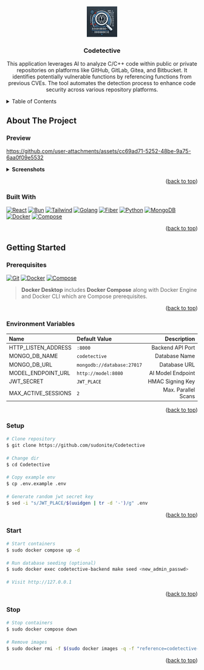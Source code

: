 <a id="readme-top"></a>

<!-- PROJECT LOGO -->
<br />
<div align="center">
  <img src="Assets/Logo.png" alt="Logo" width="80" height="80">

  <h3 align="center">Codetective</h3>

  <p align="center">
    This application leverages AI to analyze C/C++ code within public or private repositories on platforms like GitHub, GitLab, Gitea, and Bitbucket. It identifies potentially vulnerable functions by referencing functions from previous CVEs. The tool automates the detection process to enhance code security across various repository platforms.
  </p>
</div>

<!-- TABLE OF CONTENTS -->
<details>
  <summary>Table of Contents</summary>
  <ol>
    <li>
      <a href="#about-the-project">About The Project</a>
      <ul>
        <li><a href="#preview">Preview</a></li>
        <li><a href="#built-with">Built With</a></li>
      </ul>
    </li>
    <li>
      <a href="#getting-started">Getting Started</a>
      <ul>
        <li><a href="#prerequisites">Prerequisites</a></li>
        <li><a href="#environment-variables">Environment Variables</a></li>
        <li><a href="#setup">Setup</a></li>
        <li><a href="#start">Start</a></li>
        <li><a href="#stop">Stop</a></li>
      </ul>
    </li>
  </ol>
</details>

<!-- ABOUT THE PROJECT -->

## About The Project

### Preview

https://github.com/user-attachments/assets/cc69ad71-5252-48be-9a75-6aa0f09e5532

<details>
  <summary style="font-weight: bolder;">Screenshots</summary>
  <div align="center">
    <div>
      <h2 align="center">Landing Page</h2>
      <img src="Assets/Landing_min.png" alt="Landing page">
      <img src="Assets/Landing_full.png" alt="Landing page">
    </div>
    <div>
      <h2 align="center">Register Page</h2>
      <img src="Assets/Register.png" alt="Register page">
    </div>
    <div>
      <h2 align="center">Login Page</h2>
      <img src="Assets/Login.png" alt="Login page">
    </div>
    <div>
      <h2 align="center">Home Page</h2>
      <img src="Assets/Home_1.png" alt="Home page">
      <img src="Assets/Home_2.png" alt="Home page">
      <img src="Assets/Home_3.png" alt="Home page">
      <img src="Assets/Analyze_1.png" alt="Home page">
      <img src="Assets/Analyze_2.png" alt="Home page">
    </div>
    <div>
      <h2 align="center">Settings Page</h2>
      <img src="Assets/Settings_profile.png" alt="Settings page">
      <img src="Assets/Settings_profile_popup.png" alt="Settings page">
      <img src="Assets/Settings_subscription.png" alt="Settings page">
      <img src="Assets/Settings_subscription_popup.png" alt="Settings page">
      <img src="Assets/Settings_git.png" alt="Settings page">
    </div>
  </div>
</details>

<p align="right">(<a href="#readme-top">back to top</a>)</p>

### Built With
[![React][React-badge]][React-url]
[![Bun][Bun-badge]][Bun-url]
[![Tailwind][Tailwind-badge]][Tailwind-url]
[![Golang][Golang-badge]][Golang-url]
[![Fiber][Fiber-badge]][Fiber-url]
[![Python][Python-badge]][Python-url]
[![MongoDB][MongoDB-badge]][MongoDB-url]
[![Docker][Docker-badge]][Docker-url]
[![Compose][Compose-badge]][Compose-url]

<p align="right">(<a href="#readme-top">back to top</a>)</p>

<!-- GETTING STARTED -->

## Getting Started

### Prerequisites

[![Git][Git-badge]][Git-url]
[![Docker][Docker-badge]][Docker-url]
[![Compose][Compose-badge]][Compose-url]

> **Docker Desktop** includes **Docker Compose** along with Docker Engine and Docker CLI which are Compose prerequisites.

<p align="right">(<a href="#readme-top">back to top</a>)</p>

### Environment Variables

| Name                | Default Value              |         Description |
| :------------------ | :------------------------- | ------------------: |
| HTTP_LISTEN_ADDRESS | `:8000`                    |    Backend API Port |
| MONGO_DB_NAME       | `codetective`              |       Database Name |
| MONGO_DB_URL        | `mongodb://database:27017` |        Database URL |
| MODEL_ENDPOINT_URL  | `http://model:8080`        |   AI Model Endpoint |
| JWT_SECRET          | `JWT_PLACE`                |    HMAC Signing Key |
| MAX_ACTIVE_SESSIONS | `2`                        | Max. Parallel Scans |

<p align="right">(<a href="#readme-top">back to top</a>)</p>

### Setup

```bash
# Clone repository
$ git clone https://github.com/sudonite/Codetective

# Change dir
$ cd Codetective

# Copy example env
$ cp .env.example .env

# Generate random jwt secret key
$ sed -i "s/JWT_PLACE/$(uuidgen | tr -d '-')/g" .env
```

<p align="right">(<a href="#readme-top">back to top</a>)</p>

### Start

```bash
# Start containers
$ sudo docker compose up -d

# Run database seeding (optional)
$ sudo docker exec codetective-backend make seed <new_admin_passwd>

# Visit http://127.0.0.1
```

<p align="right">(<a href="#readme-top">back to top</a>)</p>

### Stop

```bash
# Stop containers
$ sudo docker compose down

# Remove images
$ sudo docker rmi -f $(sudo docker images -q -f "reference=codetective-*")
```

<p align="right">(<a href="#readme-top">back to top</a>)</p>


<!-- MARKDOWN LINKS & IMAGES -->
[React-badge]: https://img.shields.io/badge/React-Codetective?style=for-the-badge&logo=react&logoColor=58C4DC&color=23272F
[React-url]: https://reactjs.org/
[Bun-badge]: https://img.shields.io/badge/Bun-Codetective?style=for-the-badge&logo=bun&logoColor=FBF0DF&color=14151A
[Bun-url]: https://bun.sh/
[Tailwind-badge]: https://img.shields.io/badge/Tailwind-Codetective?style=for-the-badge&logo=tailwindcss&logoColor=38BDF8&color=0F1527
[Tailwind-url]: https://tailwindcss.com/
[Golang-badge]: https://img.shields.io/badge/Golang-Codetective?style=for-the-badge&logo=go&logoColor=FFFFFF&color=007D9C
[Golang-url]: https://go.dev
[Fiber-badge]: https://img.shields.io/badge/Fiber-Codetective?style=for-the-badge&logo=go&logoColor=FFFFFF&color=242526
[Fiber-url]: https://gofiber.io/
[Python-badge]: https://img.shields.io/badge/Python-Codetective?style=for-the-badge&logo=python&logoColor=FFDC51&color=1E415F
[Python-url]: https://python.org/
[MongoDB-badge]: https://img.shields.io/badge/MongoDB-Codetective?style=for-the-badge&logo=mongodb&logoColor=00ED64&color=FFFFFF
[MongoDB-url]: https://www.mongodb.com/
[Docker-badge]: https://img.shields.io/badge/Docker-Codetective?style=for-the-badge&logo=docker&logoColor=1D63ED&color=FFFFFF
[Docker-url]: https://www.docker.com/
[Compose-badge]: https://img.shields.io/badge/Compose-Codetective?style=for-the-badge&logo=docker&logoColor=1D63ED&color=FFFFFF
[Compose-url]: https://docs.docker.com/compose/
[Git-badge]: https://img.shields.io/badge/Git-Codetective?style=for-the-badge&logo=git&logoColor=F44D27&color=EFEFE7
[Git-url]: https://git-scm.com/
